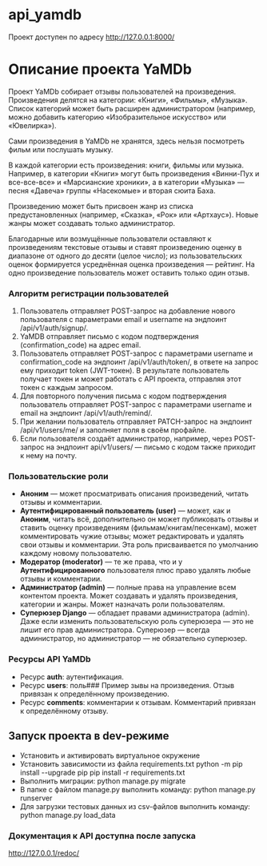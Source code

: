 # api_yamdb
Проект доступен по адресу 
http://127.0.0.1:8000/

# Описание проекта YaMDb
Проект YaMDb собирает отзывы пользователей на произведения. 
Произведения делятся на категории: «Книги», «Фильмы», «Музыка». 
Список категорий может быть расширен администратором (например, 
можно добавить категорию «Изобразительное искусство» или «Ювелирка»).

Сами произведения в YaMDb не хранятся, здесь нельзя посмотреть фильм или 
послушать музыку.

В каждой категории есть произведения: книги, фильмы или музыка. Например, 
в категории «Книги» могут быть произведения «Винни-Пух и все-все-все» и 
«Марсианские хроники», а в категории «Музыка» — песня «Давеча» группы 
«Насекомые» и вторая сюита Баха.

Произведению может быть присвоен жанр из списка предустановленных 
(например, «Сказка», «Рок» или «Артхаус»). Новые жанры может создавать только 
администратор.

Благодарные или возмущённые пользователи оставляют к произведениям текстовые 
отзывы и ставят произведению оценку в диапазоне от одного до десяти 
(целое число); из пользовательских оценок формируется усреднённая оценка 
произведения — рейтинг. На одно произведение пользователь может 
оставить только один отзыв.

### Алгоритм регистрации пользователей
1. Пользователь отправляет POST-запрос на добавление нового пользователя с 
параметрами email и username на эндпоинт /api/v1/auth/signup/.
2. YaMDB отправляет письмо с кодом подтверждения (confirmation_code) на адрес email.
3. Пользователь отправляет POST-запрос с параметрами username и 
confirmation_code на эндпоинт /api/v1/auth/token/, в ответе на запрос ему 
приходит token (JWT-токен). В результате пользователь получает токен и может 
работать с API проекта, отправляя этот токен с каждым запросом.
4. Для повторного получения письма с кодом подтверждения пользователь отправляет
POST-запрос с параметрами username и email на эндпоинт /api/v1/auth/remind/.
5. При желании пользователь отправляет PATCH-запрос на эндпоинт 
/api/v1/users/me/ и заполняет поля в своём профайле.
6. Если пользователя создаёт администратор, например, через POST-запрос на 
эндпоинт api/v1/users/ — письмо с кодом также приходит к нему на почту.

### Пользовательские роли
- **Аноним** — может просматривать описания произведений, читать отзывы и комментарии.
- **Аутентифицированный пользователь (user)** — может, как и **Аноним**, читать всё, 
дополнительно он может публиковать отзывы и ставить оценку произведениям 
(фильмам/книгам/песенкам), может комментировать чужие отзывы; может редактировать 
и удалять свои отзывы и комментарии. Эта роль присваивается по умолчанию 
каждому новому пользователю.
- **Модератор (moderator)** — те же права, что и у **Аутентифицированного** 
пользователя плюс право удалять любые отзывы и комментарии.
- **Администратор (admin)** — полные права на управление всем контентом проекта. 
Может создавать и удалять произведения, категории и жанры. Может назначать 
роли пользователям.
- **Суперюзер Django** — обладает правами администратора (admin). Даже если 
изменить пользовательскую роль суперюзера — это не лишит его прав администратора. 
Суперюзер — всегда администратор, но администратор — не обязательно суперюзер.

### Ресурсы API YaMDb
- Ресурс **auth**: аутентификация.
- Ресурс **users**: поль### Пример зывы на произведения. Отзыв привязан к определённому произведению.
- Ресурс **comments**: комментарии к отзывам. Комментарий привязан к определённому отзыву.
## Запуск проекта в dev-режиме

- Установить и активировать виртуальное окружение
- Установить зависимости из файла requirements.txt
python -m pip install --upgrade pip
pip install -r requirements.txt
- Выполнить миграции:
python manage.py migrate
- В папке с файлом manage.py выполнить команду:
python manage.py runserver
- Для загрузки тестовых данных из csv-файлов выполнить команду:
python manage.py load_data

### Документация к API доступна после запуска
http://127.0.0.1/redoc/
